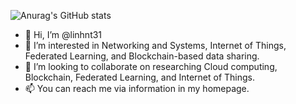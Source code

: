 ![Anurag's GitHub stats](https://github-readme-stats.vercel.app/api?username=linhnt31&show_icons=true&theme=radical)

- 👋 Hi, I’m @linhnt31
- 👀 I’m interested in Networking and Systems, Internet of Things, Federated Learning, and Blockchain-based data sharing. 
- 💞️ I’m looking to collaborate on researching Cloud computing, Blockchain, Federated Learning, and Internet of Things.
- 📫 You can reach me via information in my homepage.

<!---
linhnt31/linhnt31 is a ✨ special ✨ repository because its `README.md` (this file) appears on your GitHub profile.
You can click the Preview link to take a look at your changes.
--->
